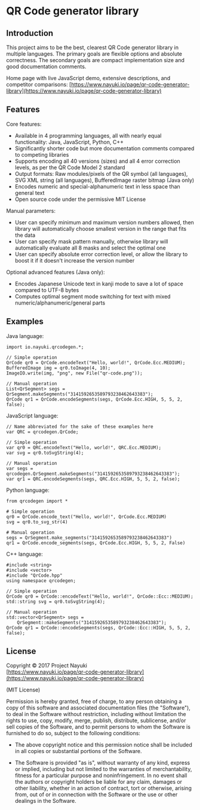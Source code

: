 QR Code generator library
=========================


Introduction
------------

This project aims to be the best, clearest QR Code generator library in multiple languages. The primary goals are flexible options and absolute correctness. The secondary goals are compact implementation size and good documentation comments.

Home page with live JavaScript demo, extensive descriptions, and competitor comparisons: [https://www.nayuki.io/page/qr-code-generator-library](https://www.nayuki.io/page/qr-code-generator-library)


Features
--------

Core features:

* Available in 4 programming languages, all with nearly equal functionality: Java, JavaScript, Python, C++
* Significantly shorter code but more documentation comments compared to competing libraries
* Supports encoding all 40 versions (sizes) and all 4 error correction levels, as per the QR Code Model 2 standard
* Output formats: Raw modules/pixels of the QR symbol (all languages), SVG XML string (all languages), BufferedImage raster bitmap (Java only)
* Encodes numeric and special-alphanumeric text in less space than general text
* Open source code under the permissive MIT License

Manual parameters:

* User can specify minimum and maximum version numbers allowed, then library will automatically choose smallest version in the range that fits the data
* User can specify mask pattern manually, otherwise library will automatically evaluate all 8 masks and select the optimal one
* User can specify absolute error correction level, or allow the library to boost it if it doesn't increase the version number

Optional advanced features (Java only):

* Encodes Japanese Unicode text in kanji mode to save a lot of space compared to UTF-8 bytes
* Computes optimal segment mode switching for text with mixed numeric/alphanumeric/general parts


Examples
--------

Java language:

    import io.nayuki.qrcodegen.*;
    
    // Simple operation
    QrCode qr0 = QrCode.encodeText("Hello, world!", QrCode.Ecc.MEDIUM);
    BufferedImage img = qr0.toImage(4, 10);
    ImageIO.write(img, "png", new File("qr-code.png"));
    
    // Manual operation
    List<QrSegment> segs = QrSegment.makeSegments("3141592653589793238462643383");
    QrCode qr1 = QrCode.encodeSegments(segs, QrCode.Ecc.HIGH, 5, 5, 2, false);

JavaScript language:

    // Name abbreviated for the sake of these examples here
    var QRC = qrcodegen.QrCode;
    
    // Simple operation
    var qr0 = QRC.encodeText("Hello, world!", QRC.Ecc.MEDIUM);
    var svg = qr0.toSvgString(4);
    
    // Manual operation
    var segs = qrcodegen.QrSegment.makeSegments("3141592653589793238462643383");
    var qr1 = QRC.encodeSegments(segs, QRC.Ecc.HIGH, 5, 5, 2, false);

Python language:

    from qrcodegen import *
    
    # Simple operation
    qr0 = QrCode.encode_text("Hello, world!", QrCode.Ecc.MEDIUM)
    svg = qr0.to_svg_str(4)
    
    # Manual operation
    segs = QrSegment.make_segments("3141592653589793238462643383")
    qr1 = QrCode.encode_segments(segs, QrCode.Ecc.HIGH, 5, 5, 2, False)

C++ language:

    #include <string>
    #include <vector>
    #include "QrCode.hpp"
    using namespace qrcodegen;
    
    // Simple operation
    QrCode qr0 = QrCode::encodeText("Hello, world!", QrCode::Ecc::MEDIUM);
    std::string svg = qr0.toSvgString(4);
    
    // Manual operation
    std::vector<QrSegment> segs =
        QrSegment::makeSegments("3141592653589793238462643383");
    QrCode qr1 = QrCode::encodeSegments(segs, QrCode::Ecc::HIGH, 5, 5, 2, false);


License
-------

Copyright © 2017 Project Nayuki  
[https://www.nayuki.io/page/qr-code-generator-library](https://www.nayuki.io/page/qr-code-generator-library)

(MIT License)

Permission is hereby granted, free of charge, to any person obtaining a copy of
this software and associated documentation files (the "Software"), to deal in
the Software without restriction, including without limitation the rights to
use, copy, modify, merge, publish, distribute, sublicense, and/or sell copies of
the Software, and to permit persons to whom the Software is furnished to do so,
subject to the following conditions:

* The above copyright notice and this permission notice shall be included in
  all copies or substantial portions of the Software.

* The Software is provided "as is", without warranty of any kind, express or
  implied, including but not limited to the warranties of merchantability,
  fitness for a particular purpose and noninfringement. In no event shall the
  authors or copyright holders be liable for any claim, damages or other
  liability, whether in an action of contract, tort or otherwise, arising from,
  out of or in connection with the Software or the use or other dealings in the
  Software.
